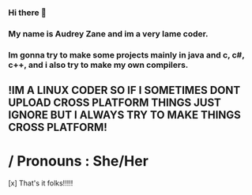 ### Hi there 👋

### My name is Audrey Zane and im a very lame coder.

### Im gonna try to make some projects mainly in java and c, c#, c++, and i also try to make my own compilers.

## !IM A LINUX CODER SO IF I SOMETIMES DONT UPLOAD CROSS PLATFORM THINGS JUST IGNORE BUT I ALWAYS TRY TO MAKE THINGS CROSS PLATFORM!

# / Pronouns : She/Her

[x] That's it folks!!!!!
